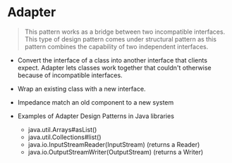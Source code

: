 # Adapter

> This pattern works as a bridge between two incompatible interfaces. This type of design pattern comes under structural pattern as this pattern combines the capability of two independent interfaces.

- Convert the interface of a class into another interface that clients expect. Adapter lets classes work together that couldn't otherwise because of incompatible interfaces.
- Wrap an existing class with a new interface.
- Impedance match an old component to a new system

- Examples of Adapter Design Patterns in Java libraries
    - java.util.Arrays#asList()
    - java.util.Collections#list()
    - java.io.InputStreamReader(InputStream) (returns a Reader)
    - java.io.OutputStreamWriter(OutputStream) (returns a Writer)